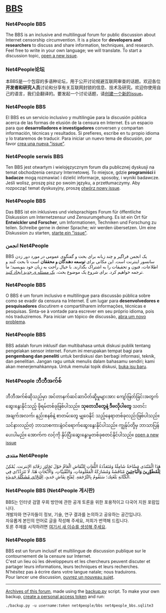 # [BBS](https://github.com/net4people/bbs/issues)

### Net4People BBS
The BBS is an inclusive and multilingual forum for public discussion about Internet censorship circumvention. It is a place for **developers and researchers** to discuss and share information, techniques, and research. Feel free to write in your own language; we will translate. To start a discussion topic, [open a new issue](https://github.com/net4people/bbs/issues/new).

### Net4People论坛
本BBS是一个包容的多语种论坛，用于公开讨论规避互联网审查的话题。欢迎各位**开发者和研究人员**讨论和分享有关互联网封锁的信息、技术及研究。欢迎你使用自己的语言，我们会翻译的。要发起一个讨论话题，请[创建一个新的issue](https://github.com/net4people/bbs/issues/new)。

### Net4People BBS
El BBS es un servicio inclusivo y multilingüe para la discusión pública acerca de las formas de elusión de la censura en Internet. Es un espacio para que **desarrolladores e investigadores** conversen y compartan información, técnicas y resultados. Si prefieres, escribe en tu propio idioma y lo trataremos de traducir. Para iniciar un nuevo tema de discusión, por favor [crea una nueva "issue"](https://github.com/net4people/bbs/issues/new).

### Net4People serwis BBS
Ten BBS jest otwartym i wielojęzycznym forum dla publicznej dyskusji na temat obchodzenia cenzury Internetowej. To miejsce, gdzie **programiści i badacze** mogą rozmawiać i dzielić informacje, sposoby, i wyniki badawcze. Jeśli wolisz, proszę pisz po swoim języku, a przetłumaczymy. Aby rozpocząć temat dyskusyjny, proszę [otwórz nowy issue](https://github.com/net4people/bbs/issues/new).

### Net4People BBS
Das BBS ist ein inklusives und vielsprachiges Forum für öffentliche Diskussion um Internetzensur und Zensurumgehung. Es ist ein Ort für **Entwickler und Forscher**, um Informationen, Techniken und Forschung zu teilen. Schreibe gerne in deiner Sprache; wir werden übersetzen. Um eine Diskussion zu starten, [starte ein "issue"](https://github.com/net4people/bbs/issues/new).

### &rlm;انجمن Net4People&zwnj;

&rlm;BBS یک انجمن فراگیر و چند زبانه برای بحث و گفتگوی عمومی در مورد دور زدن سانسور اینترنت است. این مکانی برای **توسعه دهندگان و محققان** است تا بحث کنند و اطلاعات، فنون و تحقیقات را به اشتراک بگذارند. با خیال راحت به زبان خود بنویسید؛ ما ترجمه خواهیم کرد. برای شروع یک موضوع بحث، [یک مسئله ی جدید ایجاد کنید](https://github.com/net4people/bbs/issues/new).&zwnj;

### Net4People BBS
O BBS é um forum inclusivo e multilíngue para discussão pública sobre como se evadir da censura na Internet. É um lugar para **desenvolvedores e pesquisadores** discutirem e compartilharem informações, técnicas e pesquisas. Sinta-se à vontade para escrever em seu próprio idioma, pois nós traduziremos. Para iniciar um tópico de discussão, [abra um novo problema](https://github.com/net4people/bbs/issues/new).

### Net4People BBS
BBS adalah forum inklusif dan multibahasa untuk diskusi publik tentang pengelakan sensor internet. Forum ini merupakan tempat bagi para **pengembang dan peneliti** untuk berdiskusi dan berbagi informasi, teknik, dan penelitian. Jangan ragu untuk menulis dalam bahasamu sendiri; kami akan menerjemahkannya. Untuk memulai topik diskusi, [buka isu baru](https://github.com/net4people/bbs/issues/new).

### Net4People ဘီဘီအက်စ်
ဘီဘီအက်စ်ဆိုသည်မှာ အင်တာနက်ဆင်ဆာပိတ်ဆို့မှုများအား ကျော်ဖြတ်ခြင်းအတွက် ဆွေးနွေးနိုင်သည့် ဖိုရမ်တစ်ခုဖြစ်ပါသည်။ **သုတေသီတွေနဲ့ ဒီဗလိုပါတွေ** သတင်းအချက်အလက်၊ နည်းစနစ်နဲ့ စာတမ်းတွေ မျှဝေနိုင်
သည့်နေရာတစ်ခုလည်းဖြစ်ပါသည်။သင်နားလည်တဲ့ ဘာသာစကားနဲ့ဝင်ရောက်ဆွေးနွေးနိုင်ပါသည်။ ကျွန်ုပ်တို့မှ ဘာသာပြန်ပေးပါမည်။
အောက်က လင့်ကို နှိပ်ပြီးဆွေးနွေးမှုတစ်ခုစတင်နိုင်ပါသည်။
[open a new issue](https://github.com/net4people/bbs/issues/new)

### &rlm;منتدى Net4People&zwnj;
&rlm;هَذَا الْمُنْتَدَى مَسَّاحَةٌ شَامِلَةٌ وَمُتَعَدِّدَةُ اللُّغَاتِ لِلنِّقَاشِ الْعَامِّ حَوْلَ تَجَاوُزِ رَقَابَةِ الإنترنت. يُمْكِنُ **لِلْمُطَوِّرِينَ وَالْبَاحِثِينَ** مُنَاقَشَةُ وَمُشَارَكَةُ الْمَعْلُومَاتِ، وَالتِّقْنِيَّاتِ، وَالْأَبْحَاثِ هُنَا. لَا تَتَرَدَّدْ/ي فِي الْكُتَّابَةِ بَلَغَتِك؛ سَنَقُومُ بِالتَّرْجَمَةِ. لِفَتْحِ نِقَاشِ جَديدٍ، [اِفْتَحْ/ي مُشَكَّلَةَ جَديدَةٍ](https://github.com/net4people/bbs/issues/new).&zwnj;

### Net4People BBS (Net4People 게시판)

BBS는 인터넷 검열 우회 방안에 관한 공개 토론을 위한 포용적이고 다국어 지원 포럼입니다.  
개발자와 연구자들이 정보, 기술, 연구 결과를 논의하고 공유하는 공간입니다.  
자유롭게 본인의 언어로 글을 작성해 주세요, 저희가 번역해 드립니다.  
토론 주제를 시작하려면 [여기서 새 이슈를 생성해 주세요](https://github.com/net4people/bbs/issues/new).  

### Net4People BBS

BBS est un forum inclusif et multilingue de discussion publique sur le contournement de la censure sur Internet.  
C'est un lieu où les développeurs et les chercheurs peuvent discuter et partager leurs informations, leurs techniques et leurs recherches.  
N'hésitez pas à écrire dans votre langue natale; nous traduirons.  
Pour lancer une discussion, [ouvrez un nouveau sujet](https://github.com/net4people/bbs/issues/new).

----

[Archives of this forum](https://archive.org/search.php?query=source%3A%22https%3A%2F%2Fgithub.com%2Fnet4people%2Fbbs%22&sort=-date), made using the [backup.py](backup.py) script. To make your own backup, [create a personal access token](https://docs.github.com/en/github/authenticating-to-github/creating-a-personal-access-token) and run:
<pre><code>./backup.py -u <var>username</var>:<var>token</var> net4people/bbs net4people_bbs.sqlite3</code></pre>
